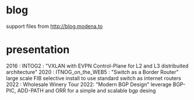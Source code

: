 # blog
support files from http://blog.modena.to


# presentation 

2016 : INTOG2 : "VXLAN with EVPN Control-Plane for L2 and L3 distribuited architecture" 
2020 : ITNOG_on_the_WEB5 : "Switch as a Border Router" large scale FIB selective install to use standard switch as internet routers
2022 : Wholesale Winery Tour 2022: "Modern BGP Design" leverage BGP-PIC, ADD-PATH and ORR for a simple and scalable bgp desing
